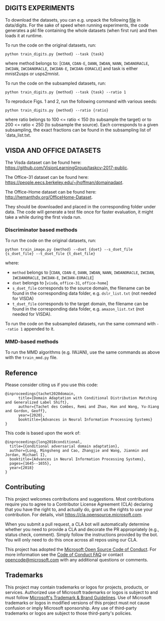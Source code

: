 ## DIGITS EXPERIMENTS

To download the datasets, you can e.g. unpack the following [file](https://github.com/thuml/CDAN/blob/master/data/usps2mnist/images.tar.gz) in data/digits.
For the sake of speed when running experiments, the code generates a pkl file containing the whole datasets (when first run) and then loads it at runtime.

To run the code on the original datasets, run:

`python train_digits.py {method} --task {task}`

where method belongs to: [`CDAN`, `CDAN-E`, `DANN`, `IWDAN`, `NANN`, `IWDANORACLE`, `IWCDAN`, `IWCDANORACLE`, `IWCDAN-E`, `IWCDAN-EORACLE`] and task is either mnist2usps or usps2mnist.

To run the code on the subsampled datasets, run:

`python train_digits.py {method} --task {task} --ratio 1`

To reproduce Figs. 1 and 2, run the following command with various seeds:

`python train_digits.py {method} --ratio {ratio}`

where ratio belongs to 100 <= ratio < 150 (to subsample the target) or to 200 <= ratio < 250 (to subsample the source). Each corresponds to a given subsampling, the exact fractions can be found in the subsampling list of `data_list.txt.

## VISDA AND OFFICE DATASETS

The Visda dataset can be found here: https://github.com/VisionLearningGroup/taskcv-2017-public.

The Office-31 dataset can be found here: https://people.eecs.berkeley.edu/~jhoffman/domainadapt.

The Office-Home dataset can be found here: http://hemanthdv.org/OfficeHome-Dataset.

They should be downloaded and placed in the corresponding folder under data. The code will generate a test file once for faster evaluation, it might take a while during the first visda run.

### Discriminator based methods

To run the code on the original datasets, run:

`python train_image.py {method} --dset {dset} --s_dset_file {s_dset_file} --t_dset_file {t_dset_file}`

where:
  - `method` belongs to [`CDAN`, `CDAN-E`, `DANN`, `IWDAN`, `NANN`, `IWDANORACLE`, `IWCDAN`, `IWCDANORACLE`, `IWCDAN-E`, `IWCDAN-EORACLE`]
  - `dset` belongs to [`visda`, `office-31`, `office-home`]
  - `s_dset_file` corresponds to the source domain, the filename can be found in the corresponding data folder, e.g. `dslr_list.txt` (not needed for VISDA)
  - `t_dset_file` corresponds to the target domain, the filename can be found in the corresponding data folder, e.g. `amazon_list.txt` (not needed for VISDA).

To run the code on the subsampled datasets, run the same command with `--ratio 1` appended to it.

### MMD-based methods

To run the MMD algorithms (e.g. IWJAN), use the same commands as above with the `train_mmd.py` file.

## Reference

Please consider citing us if you use this code:

```
@inproceedings{tachet2020domain,
      title={Domain Adaptation with Conditional Distribution Matching and Generalized Label Shift},
      author={Tachet des Combes, Remi and Zhao, Han and Wang, Yu-Xiang and Gordon, Geoff},
      year={2020},
      booktitle={Advances in Neural Information Processing Systems}
}
```

This code is based upon the work of:

```
@inproceedings{long2018conditional,
  title={Conditional adversarial domain adaptation},
  author={Long, Mingsheng and Cao, Zhangjie and Wang, Jianmin and Jordan, Michael I},
  booktitle={Advances in Neural Information Processing Systems},
  pages={1645--1655},
  year={2018}
}
```

## Contributing

This project welcomes contributions and suggestions.  Most contributions require you to agree to a
Contributor License Agreement (CLA) declaring that you have the right to, and actually do, grant us
the rights to use your contribution. For details, visit https://cla.opensource.microsoft.com.

When you submit a pull request, a CLA bot will automatically determine whether you need to provide
a CLA and decorate the PR appropriately (e.g., status check, comment). Simply follow the instructions
provided by the bot. You will only need to do this once across all repos using our CLA.

This project has adopted the [Microsoft Open Source Code of Conduct](https://opensource.microsoft.com/codeofconduct/).
For more information see the [Code of Conduct FAQ](https://opensource.microsoft.com/codeofconduct/faq/) or
contact [opencode@microsoft.com](mailto:opencode@microsoft.com) with any additional questions or comments.

## Trademarks

This project may contain trademarks or logos for projects, products, or services. Authorized use of Microsoft
trademarks or logos is subject to and must follow
[Microsoft's Trademark & Brand Guidelines](https://www.microsoft.com/en-us/legal/intellectualproperty/trademarks/usage/general).
Use of Microsoft trademarks or logos in modified versions of this project must not cause confusion or imply Microsoft sponsorship.
Any use of third-party trademarks or logos are subject to those third-party's policies.